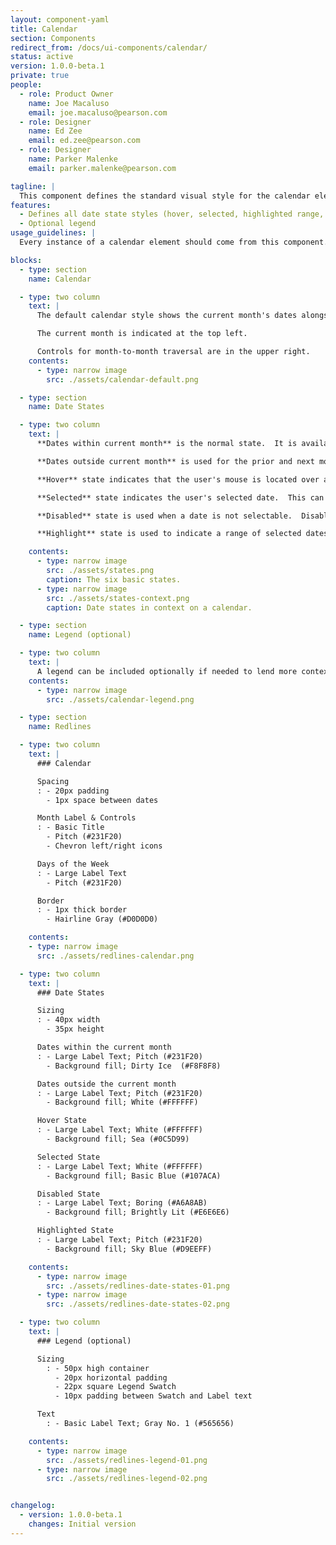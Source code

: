 ```yaml
---
layout: component-yaml
title: Calendar
section: Components
redirect_from: /docs/ui-components/calendar/
status: active
version: 1.0.0-beta.1
private: true
people:
  - role: Product Owner
    name: Joe Macaluso
    email: joe.macaluso@pearson.com
  - role: Designer
    name: Ed Zee
    email: ed.zee@pearson.com
  - role: Designer
    name: Parker Malenke
    email: parker.malenke@pearson.com

tagline: |
  This component defines the standard visual style for the calendar element.
features:
  - Defines all date state styles (hover, selected, highlighted range, disabled)
  - Optional legend
usage_guidelines: |
  Every instance of a calendar element should come from this component.

blocks:
  - type: section
    name: Calendar

  - type: two column
    text: |
      The default calendar style shows the current month's dates alongside the prior and next months' dates in a single calendar month view.

      The current month is indicated at the top left.

      Controls for month-to-month traversal are in the upper right.
    contents:
      - type: narrow image
        src: ./assets/calendar-default.png

  - type: section
    name: Date States

  - type: two column
    text: |
      **Dates within current month** is the normal state.  It is available for user interaction.

      **Dates outside current month** is used for the prior and next months' dates that fit within the current single month calendar view.

      **Hover** state indicates that the user's mouse is located over a selectable date.  This can be applied to dates both outside and within the current month.

      **Selected** state indicates the user's selected date.  This can be applied to dates both outside and within the current month.

      **Disabled** state is used when a date is not selectable.  Disabled dates also cannot incur a hover state.

      **Highlight** state is used to indicate a range of selected dates.

    contents:
      - type: narrow image
        src: ./assets/states.png
        caption: The six basic states.
      - type: narrow image
        src: ./assets/states-context.png
        caption: Date states in context on a calendar.

  - type: section
    name: Legend (optional)

  - type: two column
    text: |
      A legend can be included optionally if needed to lend more context to one of the states.
    contents:
      - type: narrow image
        src: ./assets/calendar-legend.png

  - type: section
    name: Redlines

  - type: two column
    text: |
      ### Calendar

      Spacing
      : - 20px padding
        - 1px space between dates

      Month Label & Controls
      : - Basic Title
        - Pitch (#231F20)
        - Chevron left/right icons

      Days of the Week
      : - Large Label Text
        - Pitch (#231F20)

      Border
      : - 1px thick border
        - Hairline Gray (#D0D0D0)

    contents:
    - type: narrow image
      src: ./assets/redlines-calendar.png

  - type: two column
    text: |
      ### Date States

      Sizing
      : - 40px width
        - 35px height

      Dates within the current month
      : - Large Label Text; Pitch (#231F20)
        - Background fill; Dirty Ice  (#F8F8F8)

      Dates outside the current month
      : - Large Label Text; Pitch (#231F20)
        - Background fill; White (#FFFFFF)

      Hover State
      : - Large Label Text; White (#FFFFFF)
        - Background fill; Sea (#0C5D99)

      Selected State
      : - Large Label Text; White (#FFFFFF)
        - Background fill; Basic Blue (#107ACA)

      Disabled State
      : - Large Label Text; Boring (#A6A8AB)
        - Background fill; Brightly Lit (#E6E6E6)

      Highlighted State
      : - Large Label Text; Pitch (#231F20)
        - Background fill; Sky Blue (#D9EEFF)

    contents:
      - type: narrow image
        src: ./assets/redlines-date-states-01.png
      - type: narrow image
        src: ./assets/redlines-date-states-02.png

  - type: two column
    text: |
      ### Legend (optional)

      Sizing
        : - 50px high container
          - 20px horizontal padding
          - 22px square Legend Swatch
          - 10px padding between Swatch and Label text

      Text
        : - Basic Label Text; Gray No. 1 (#565656)

    contents:
      - type: narrow image
        src: ./assets/redlines-legend-01.png
      - type: narrow image
        src: ./assets/redlines-legend-02.png


changelog:
  - version: 1.0.0-beta.1
    changes: Initial version
---
```

